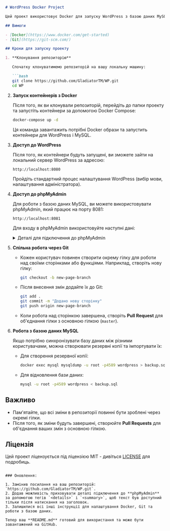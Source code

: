 ````markdown
# WordPress Docker Project

Цей проект використовує Docker для запуску WordPress з базою даних MySQL. Це дозволяє швидко налаштувати середовище для локальної розробки з використанням Docker, а також працювати спільно з іншими через Git.

## Вимоги

- [Docker](https://www.docker.com/get-started)
- [Git](https://git-scm.com/)

## Кроки для запуску проекту

1. **Клонування репозиторію**

   Спочатку клонуватимемо репозиторій на вашу локальну машину:

   ```bash
   git clone https://github.com/GladiatorTM/WP.git
   cd WP
````

2. **Запуск контейнерів з Docker**

   Після того, як ви клонували репозиторій, перейдіть до папки проекту та запустіть контейнери за допомогою Docker Compose:

   ```bash
   docker-compose up -d
   ```

   Ця команда завантажить потрібні Docker образи та запустить контейнери для WordPress і MySQL.

3. **Доступ до WordPress**

   Після того, як контейнери будуть запущені, ви зможете зайти на локальний сервер WordPress за адресою:

   ```
   http://localhost:8080
   ```

   Пройдіть стандартний процес налаштування WordPress (вибір мови, налаштування адміністратора).

4. **Доступ до phpMyAdmin**

   Для роботи з базою даних MySQL, ви можете використовувати phpMyAdmin, який працює на порту 8081:

   ```
   http://localhost:8081
   ```

   Для входу в phpMyAdmin використовуйте наступні дані:

   <details>
     <summary>Деталі для підключення до phpMyAdmin</summary>

   **Server**: db
   **Username**: root
   **Password**: 4589

   </details>

5. **Спільна робота через Git**

   * Кожен користувач повинен створити окрему гілку для роботи над своїми сторінками або функціями. Наприклад, створіть нову гілку:

     ```bash
     git checkout -b new-page-branch
     ```

   * Після внесення змін додайте їх до Git:

     ```bash
     git add .
     git commit -m "Додано нову сторінку"
     git push origin new-page-branch
     ```

   * Коли робота над сторінкою завершена, створіть **Pull Request** для об'єднання гілки з основною гілкою (`master`).

6. **Робота з базою даних MySQL**

   Якщо потрібно синхронізувати базу даних між різними користувачами, можна створювати резервні копії та імпортувати їх:

   * Для створення резервної копії:

     ```bash
     docker exec mysql mysqldump -u root -p4589 wordpress > backup.sql
     ```

   * Для відновлення бази даних:

     ```bash
     mysql -u root -p4589 wordpress < backup.sql
     ```

## Важливо

* Пам'ятайте, що всі зміни в репозиторії повинні бути зроблені через окремі гілки.
* Після того, як зміни будуть завершені, створюйте **Pull Requests** для об'єднання ваших змін з основною гілкою.

## Ліцензія

Цей проект ліцензується під ліцензією MIT - дивіться [LICENSE](LICENSE) для подробиць.

```

### Оновлення:

1. Замінив посилання на ваш репозиторій: `https://github.com/GladiatorTM/WP.git`.
2. Додав можливість приховувати деталі підключення до **phpMyAdmin** за допомогою тегів `<details>` і `<summary>`, щоб текст був доступний тільки після натискання на заголовок.
3. Залишилися всі інші інструкції для налаштування Docker, Git та роботи з базою даних.

Тепер ваш **README.md** готовий для використання та може бути завантажений на GitHub.
```
